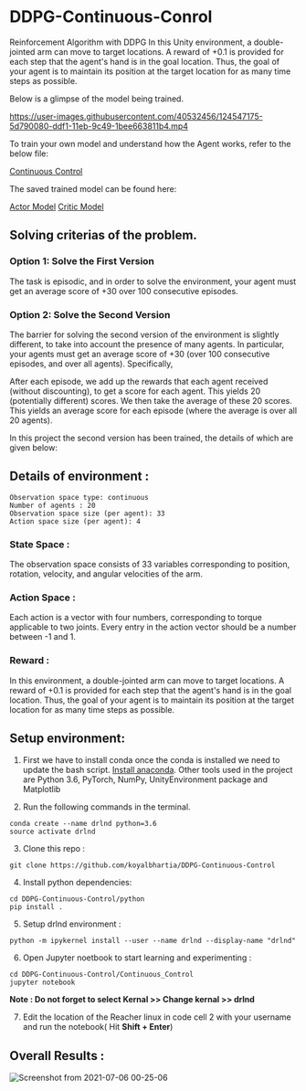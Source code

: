 # DDPG-Continuous-Conrol
Reinforcement Algorithm with DDPG 
In this Unity environment, a double-jointed arm can move to target locations. A reward of +0.1 is provided for each step that the agent's hand is in the goal location. Thus, the goal of your agent is to maintain its position at the target location for as many time steps as possible.

Below is a glimpse of the model being trained.

https://user-images.githubusercontent.com/40532456/124547175-5d790080-ddf1-11eb-9c49-1bee663811b4.mp4

To train your own model and understand how the Agent works, refer to the below file:

[Continuous Control](https://github.com/koyalbhartia/DDPG-Continuous-Control/blob/main/Continuous_Control/Continuous_Control.ipynb)

The saved trained model can be found here:

[Actor Model](https://github.com/koyalbhartia/DDPG-Continuous-Control/blob/main/Continuous_Control/checkpoint_actor.pth)
[Critic Model](https://github.com/koyalbhartia/DDPG-Continuous-Control/blob/main/Continuous_Control/checkpoint_critic.pth)

## Solving criterias of the problem. 

### Option 1: Solve the First Version
The task is episodic, and in order to solve the environment, your agent must get an average score of +30 over 100 consecutive episodes.

### Option 2: Solve the Second Version
The barrier for solving the second version of the environment is slightly different, to take into account the presence of many agents. In particular, your agents must get an average score of +30 (over 100 consecutive episodes, and over all agents). Specifically,

After each episode, we add up the rewards that each agent received (without discounting), to get a score for each agent. This yields 20 (potentially different) scores. We then take the average of these 20 scores.
This yields an average score for each episode (where the average is over all 20 agents).

In this project the second version has been trained, the details of which are given below:

## Details of environment :
```
Observation space type: continuous
Number of agents : 20
Observation space size (per agent): 33
Action space size (per agent): 4
```

### State Space :

The observation space consists of 33 variables corresponding to position, rotation, velocity, and angular velocities of the arm. 

### Action Space :

Each action is a vector with four numbers, corresponding to torque applicable to two joints.
Every entry in the action vector should be a number between -1 and 1.

### Reward :

In this environment, a double-jointed arm can move to target locations.
A reward of +0.1 is provided for each step that the agent's hand is in the goal location.
Thus, the goal of your agent is to maintain its position at the target location for as many time steps as possible.

## Setup environment:

1. First we have to install conda once the conda is installed we need to update the bash script.  [Install anaconda](https://docs.anaconda.com/anaconda/install/linux/).
Other tools used in the project are Python 3.6, PyTorch, NumPy, UnityEnvironment package and Matplotlib


2. Run the following commands in the terminal.
```
conda create --name drlnd python=3.6
source activate drlnd
```

3. Clone this repo :
```
git clone https://github.com/koyalbhartia/DDPG-Continuous-Control
```

4. Install python dependencies:
```
cd DDPG-Continuous-Control/python
pip install .
```

5. Setup drlnd environment :
```
python -m ipykernel install --user --name drlnd --display-name "drlnd"
```
6. Open Jupyter noetbook to start learning and experimenting :

```
cd DDPG-Continuous-Control/Continuous_Control
jupyter notebook
```

**Note : Do not forget to select Kernal >> Change kernal >> drlnd**

7. Edit the location of the Reacher linux in code cell 2 with your username and run the notebook( Hit  **Shift + Enter**) 


## Overall Results :

![Screenshot from 2021-07-06 00-25-06](https://user-images.githubusercontent.com/40532456/124546772-c14ef980-ddf0-11eb-918f-f172372dffa7.png)

